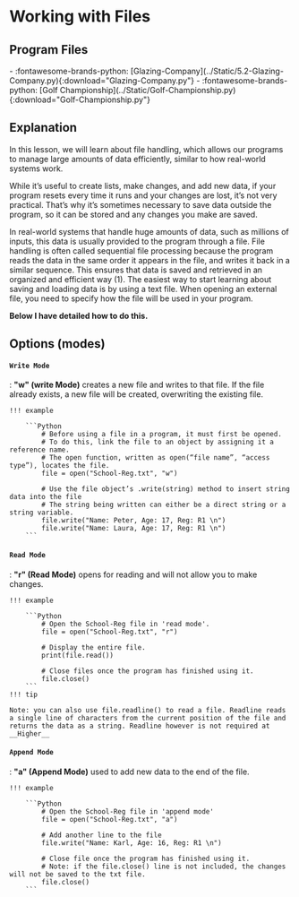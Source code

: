 # Working with Files

## Program Files

<div class="grid cards" markdown>
- :fontawesome-brands-python: [Glazing-Company](../Static/5.2-Glazing-Company.py){:download="Glazing-Company.py"}
- :fontawesome-brands-python: [Golf Championship](../Static/Golf-Championship.py){:download="Golf-Championship.py"}
</div>

## Explanation

In this lesson, we will learn about file handling, which allows our programs to manage large amounts of data efficiently, similar to how real-world systems work.

While it’s useful to create lists, make changes, and add new data, if your program resets every time it runs and your changes are lost, it’s not very practical. That’s why it’s sometimes necessary to save data outside the program, so it can be stored and any changes you make are saved.

In real-world systems that handle huge amounts of data, such as millions of inputs, this data is usually provided to the program through a file. File handling is often called sequential file processing because the program reads the data in the same order it appears in the file, and writes it back in a similar sequence. This ensures that data is saved and retrieved in an organized and efficient way (1).
The easiest way to start learning about saving and loading data is by using a text file. 
When opening an external file, you need to specify how the file will be used in your program. 

__Below I have detailed how to do this.__

##  Options (modes)

#### `Write Mode`

:   __"w" (write Mode)__ creates a new file and writes to that file. If the file already exists, a new file will be created, overwriting the existing file.

	!!! example
	
		```Python
			# Before using a file in a program, it must first be opened.
			# To do this, link the file to an object by assigning it a reference name.
			# The open function, written as open(“file name”, “access type”), locates the file. 
			file = open("School-Reg.txt", "w")
			
			# Use the file object’s .write(string) method to insert string data into the file
			# The string being written can either be a direct string or a string variable.
			file.write("Name: Peter, Age: 17, Reg: R1 \n")
			file.write("Name: Laura, Age: 17, Reg: R1 \n")
		```

#### `Read Mode`

:   __"r" (Read Mode)__ opens for reading and will not allow you to make changes.

	!!! example
	
		```Python
			# Open the School-Reg file in 'read mode'. 
			file = open("School-Reg.txt", "r")
			
			# Display the entire file.
			print(file.read())
			
			# Close files once the program has finished using it.
			file.close()
		```
	!!! tip
 
	Note: you can also use file.readline() to read a file. Readline reads a single line of characters from the current position of the file and returns the data as a string. Readline however is not required at __Higher__

#### `Append Mode`

:   __"a" (Append Mode)__ used to add new data to the end of the file.

	!!! example
	
		```Python
			# Open the School-Reg file in 'append mode'
			file = open("School-Reg.txt", "a")
			
			# Add another line to the file
			file.write("Name: Karl, Age: 16, Reg: R1 \n")
			
			# Close file once the program has finished using it. 
			# Note: if the file.close() line is not included, the changes will not be saved to the txt file.
			file.close()
		```
